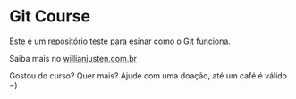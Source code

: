 # Git Course

Este é um repositório teste para esinar como o Git funciona.

Saiba mais no [willianjusten.com.br](http://willianjusten.com.br)

Gostou do curso? Quer mais? Ajude com uma doação, até um café é válido =)

